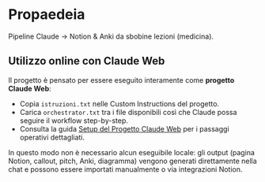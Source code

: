 # Propaedeia

Pipeline Claude → Notion & Anki da sbobine lezioni (medicina).

## Utilizzo online con Claude Web

Il progetto è pensato per essere eseguito interamente come **progetto Claude Web**:

- Copia `istruzioni.txt` nelle Custom Instructions del progetto.
- Carica `orchestrator.txt` tra i file disponibili così che Claude possa seguire il workflow step-by-step.
- Consulta la guida [Setup del Progetto Claude Web](docs/claude_web_project.md) per i passaggi operativi dettagliati.

In questo modo non è necessario alcun eseguibile locale: gli output (pagina Notion, callout, pitch, Anki, diagramma) vengono generati direttamente nella chat e possono essere importati manualmente o via integrazioni Notion.
